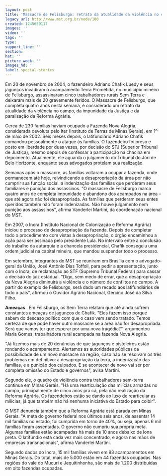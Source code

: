 ```yaml
---
layout: post
title: 'Massacre de Felisburgo: retrato da atualidade da violência no campo'
legacy_url: http://www.mst.org.br/node/100
created: 1245659117
images: ''
video: ''
tags: ''
type: 
support_line: ''
section: 
hat: ''
picture_week: ''
images_hd: ''
label: special-stories
---
```

Em 20 de novembro de 2004, o fazendeiro Adriano Chafik Luedy e seus jagunços invadiram o acampamento Terra Prometida, no município mineiro de Felisburgo, assassinaram cinco trabalhadores rurais Sem Terra e deixaram mais de 20 gravemente feridos. O Massacre de Felisburgo, que completa quatro anos nesta semana, é considerado um retrato da atualidade da violência no campo, da impunidade da Justiça e da paralisação da Reforma Agrária.

Cerca de 230 famílias haviam ocupado a Fazenda Nova Alegria, considerada devoluta pelo Iter (Instituto de Terras de Minas Gerais), em 1º de maio de 2002. Seis meses depois, o latifundiário Adriano Chafik comandou pessoalmente o ataque às famílias. O fazendeiro foi preso e posto em liberdade por duas vezes, por decisão do STJ (Superior Tribunal de Justiça), mesmo depois de confessar a participação na chacina em depoimento. Atualmente, ele aguarda o julgamento do Tribunal do Júri de Belo Horizonte, enquanto seus advogados protelam sua realização.

Semanas após o massacre, as famílias voltaram a ocupar a fazenda, onde permanecem até hoje, reivindicando a desapropriação da área por não cumprir sua função social. a indenização das famílias que perderam seus familiares e punição dos assassinos. "O massacre de Felisburgo marca quatro anos de completa impunidade e abandono dos acampados na área – que até agora não foi desapropriada. As famílias que perderam seus entes queridos também não foram indenizadas. Não houve julgamento nem punição aos assassinos", afirma Vanderlei Martini, da coordenação nacional do MST.

Em 2007, o Incra (Instituto Nacional de Colonização e Reforma Agrária) iniciou o processo de desapropriação da fazenda. Depois de completar todo o procedimento com vistas à desapropriação, o órgão encaminhou a ação para ser assinada pelo presidente Lula. No intervalo entre a conclusão do trabalho da autarquia e a chancela presidencial, Chafik conseguiu uma ordem judicial na capital mineira, que mandou suspender todo o processo.

Em setembro, integrantes do MST se reuniram em Brasília com o advogado-geral da União, José Antônio Dias Toffoli, para pedir a apresentação, junto com o Incra, de reclamação ao STF (Supremo Tribunal Federal) para cassar a decisão do juiz estadual. "Digo, sem medo de errar, que a desapropriação da Nova Alegria diminuirá a violência e o número de conflitos no campo. A partir do exemplo de Felisburgo, será dado um recado aos latifundiários de todo o país", afirmou o Ouvidor Agrário Nacional, Gercino José da Silva Filho.

<b>Ameaças</b>
.
Em Felisburgo, os Sem Terra relatam que até ainda sofrem constantes ameaças de jagunços de Chafik. "Eles fazem isso porque sabem do descaso político com que o caso vem sendo tratado. Temos certeza de que pode haver outro massacre se a área não for desapropriada. Será que vamos ter que esperar por uma nova tragédia?", argumentou Maria Gomes, trabalhadora rural acampada na fazenda Nova Alegria.

"Já fizemos mais de 20 denúncias de que jagunços e pistoleiros estão rondando o acampamento. Alertamos as autoridades públicas da possibilidade de um novo massacre na região, caso não se resolvam os três problemas em definitivo: a desapropriação da terra, a indenização das famílias, e a punição dos culpados. E se acontecer de novo vai ser por completa omissão do Estado e governos", avisa Martini.

Segundo ele, o quadro de violência contra trabalhadores sem-terra continua em Minas Gerais. "Há uma rearticulação das milícias armadas no campo, principalmente de cinco anos pra cá, pela não realização da Reforma Agrária. Os fazendeiros estão se dando ao luxo de rearticular as milícias, já que também não há nenhuma iniciativa do Estado para coibir".

O MST denuncia também que a Reforma Agrária está parada em Minas Gerais. "A meta do governo federal nos últimos seis anos, de assentar 14 mil famílias no estado, foi cumprida em torno de 40%, ou seja, apenas 6 mil famílias foram assentadas. O governo não cumpriu sua própria meta. Algumas famílias estão acampadas há mais de 10 anos debaixo de lona preta. O latifúndio está cada vez mais concentrado, e agora nas mãos de empresas transnacionais", afirma Vanderlei Martini.

Segundo dados do Incra, 15 mil famílias vivem em 93 acampamentos em Minas Gerais. Do total, mais de 5.000 estão em 44 fazendas ocupadas. Nas regiões do vale do Mucuri e Jequitinhonha, são mais de 1.200 distribuídas em oito fazendas ocupadas.

